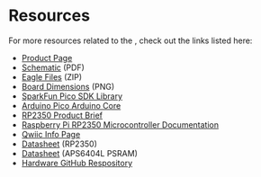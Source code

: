# Resources
<!-- This section should include all the relevant documentation and product files (Eagle files, schematic, datasheet(s), landing pages, etc. and any relevant tutorials to go beyond the Hookup Guide.) -->

For more resources related to the <Product Name>, check out the links listed here: 

* [Product Page](https://www.sparkfun.com/products/25134)
* [Schematic](./assets/board_files/SparkFun_Thing_Plus_RP2350.pdf) (PDF)
* [Eagle Files](./assets/board_files/SparkFun_Thing_Plus_RP2350.zip) (ZIP)
* [Board Dimensions](./assets/board_files/SparkFun_Thing_Plus_RP2350-Dimensions.png) (PNG)
* [SparkFun Pico SDK Library](https://github.com/sparkfun/sparkfun-pico)
* [Arduino Pico Arduino Core](https://github.com/earlephilhower/arduino-pico)
* [RP2350 Product Brief](https://datasheets.raspberrypi.com/rp2350/rp2350-product-brief.pdf)
* [Raspberry Pi RP2350 Microcontroller Documentation](https://www.raspberrypi.com/documentation/microcontrollers/silicon.html#rp2350)
* [Qwiic Info Page](https://www.sparkfun.com/qwiic)
* [Datasheet](./assets/component_documentation/rp2350-datasheet.pdf) (RP2350)
* [Datasheet](./assets/component_documentation/APS6404L_3SQR_Datasheet.pdf) (APS6404L PSRAM)
* [Hardware GitHub Respository](https://github.com/sparkfun/SparkFun_Thing_Plus_RP2350)
